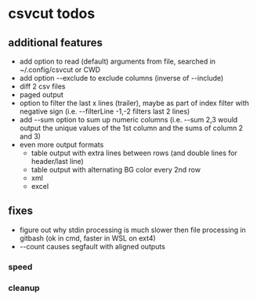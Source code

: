 # csvcut todos

## additional features
* add option to read (default) arguments from file, searched in ~/.config/csvcut or CWD
* add option --exclude to exclude columns (inverse of --include)
* diff 2 csv files
* paged output
* option to filter the last x lines (trailer), maybe as part of index filter with negative sign (i.e. --filterLine -1,-2 filters last 2 lines)
* add --sum option to sum up numeric columns (i.e. --sum 2,3 would output the unique values of the 1st column and the sums of column 2 and 3)
* even more output formats
  * table output with extra lines between rows (and double lines for header/last line)
  * table output with alternating BG color every 2nd row
  * xml
  * excel

## fixes
* figure out why stdin processing is much slower then file processing in gitbash (ok in cmd, faster in WSL on ext4)
* --count causes segfault with aligned outputs

### speed

### cleanup
